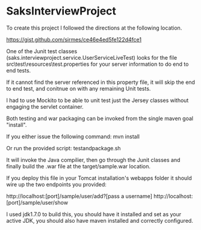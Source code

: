 # SaksInterviewProject

To create this project I followed the directions at the following location. 

https://gist.github.com/sirmes/ce46e4ed5fe122d4fce1

One of the Junit test classes (saks.interviewproject.service.UserServiceLiveTest) looks for the file src\test\resources\test.properties for your server information to do end to end tests. 

If it cannot find the server referenced in this property file, it will skip the end to end test, and conitnue on with any remaining Unit tests. 

I had to use Mockito to be able to unit test just the Jersey classes without engaging the servlet container. 

Both testing and war packaging can be invoked from the single maven goal "install". 

If you either issue the following command:
	mvn install

Or run the provided script:
	testandpackage.sh 

It will invoke the Java compilier, then go through the Junit classes and finally build the .war file at the target/sample.war location. 

If you deploy this file in your Tomcat installation's webapps folder it should wire up the two endpoints you provided:

http://localhost:[port]/sample/user/add?[pass a username]
http://localhost:[port]/sample/user/show

I used jdk1.7.0 to build this, you should have it installed and set as your active JDK, you should also have maven installed and correctly configured. 




